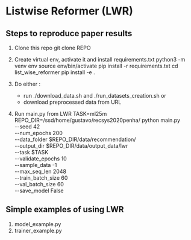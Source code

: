 # Listwise Reformer (LWR)

## Steps to reproduce paper results

1. Clone this repo
    git clone REPO

2. Create virtual env, activate it and install requirements.txt
    python3 -m venv env
    source env/bin/activate
    pip install -r requirements.txt
    cd list_wise_reformer
    pip install -e .

3. Do either :
    - run ./download_data.sh and ./run_datasets_creation.sh or
    - download preprocessed data from URL

4. Run main.py from LWR
    TASK=ml25m
    REPO_DIR=/ssd/home/gustavo/recsys2020penha/
    python main.py \
        --seed 42 \
        --num_epochs 200 \
        --data_folder $REPO_DIR/data/recommendation/ \
        --output_dir $REPO_DIR/data/output_data/lwr \
        --task $TASK \
        --validate_epochs 10 \
        --sample_data -1 \
        --max_seq_len 2048 \
        --train_batch_size 60 \
        --val_batch_size 60 \
        --save_model False

## Simple examples of using LWR

1. model_example.py
2. trainer_example.py

